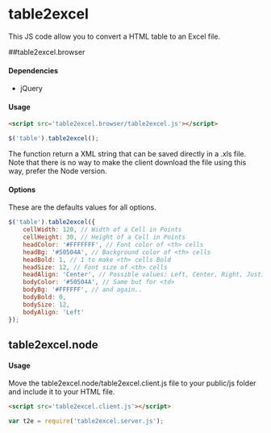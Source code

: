 # table2excel

This JS code allow you to convert a HTML table to an Excel file.

##table2excel.browser


#### Dependencies
- jQuery

#### Usage

```html
<script src='table2excel.browser/table2excel.js'></script>
```

```javascript
$('table').table2excel();
```

The function return a XML string that can be saved directly in a .xls file. Note that there is no way to make the client download the file using this way, prefer the Node version.

#### Options

These are the defaults values for all options.

```javascript
$('table').table2excel({
	cellWidth: 120, // Width of a Cell in Points
	cellHeight: 30, // Height of a Cell in Points
	headColor: '#FFFFFFF', // Font color of <th> cells
	headBg: '#50504A', // Background color of <th> cells
	headBold: 1, // 1 to make <th> cells Bold
	headSize: 12, // Font size of <th> cells
	headAlign: 'Center', // Possible values: Left, Center, Right, Justify
	bodyColor: '#50504A', // Same but for <td>
	bodyBg: '#FFFFFF', // and again..
	bodyBold: 0,
	bodySize: 12,
	bodyAlign: 'Left'
});
```


## table2excel.node

#### Usage

Move the table2excel.node/table2excel.client.js file to your public/js folder and include it to your HTML file.

```html
<script src='table2excel.client.js'></script>
```

```javascript
var t2e = require('table2excel.server.js');
```

